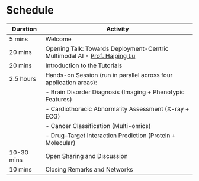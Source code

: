 # Schedule

| Duration     | Activity                                   |
|--------------|--------------------------------------------|
| 5 mins       | Welcome                                    |
| 20 mins      | Opening Talk: Towards Deployment-Centric Multimodal AI - [Prof. Haiping Lu](https://haipinglu.github.io/) |
| 20 mins      | Introduction to the Tutorials              |
| 2.5 hours    | Hands-on Session (run in parallel across four application areas):|
|              | - Brain Disorder Diagnosis (Imaging + Phenotypic Features)|
|              | - Cardiothoracic Abnormality Assessment (X-ray + ECG)     |
|              | - Cancer Classification (Multi-omics)                     |
|              | - Drug–Target Interaction Prediction (Protein + Molecular)|
| 10-30 mins   | Open Sharing and Discussion                |
| 10 mins      | Closing Remarks and Networks               |
